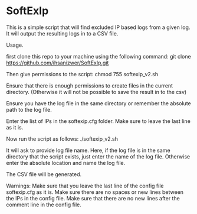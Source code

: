 # SoftExIp

This is a simple script that will find excluded IP based logs from a given log.
It will output the resulting logs in to a CSV file.

Usage.

first clone this repo to your machine using the following command: git clone https://github.com/ihsanizwer/SoftExIp.git

Then give permissions to the script: chmod 755 softexip_v2.sh

Ensure that there is enough permissions to create files in the current directory. (Otherwise it will not be possible to save the result in to the csv)

Ensure you have the log file in the same directory or remember the absolute path to the log file.

Enter the list of IPs in the softexip.cfg folder. Make sure to leave the last line as it is.

Now run the script as follows: ./softexip_v2.sh

It will ask to provide log file name. Here, if the log file is in the same directory that the script exists, just enter the name of the log file. Otherwise enter the absolute location and name the log file.

The CSV file will be generated.



Warnings:
Make sure that you leave the last line of the config file softexip.cfg as it is. Make sure there are no spaces or new lines between the IPs in the config file. Make sure that there are no new lines after the comment line in the config file.